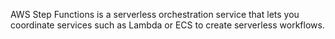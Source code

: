 AWS Step Functions is a serverless orchestration service that lets you coordinate services such as Lambda or ECS to create serverless workflows.
